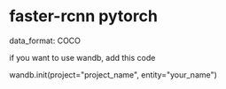 # faster-rcnn pytorch



data_format: COCO

if you want to use wandb, add this code

wandb.init(project="project_name", entity="your_name")
